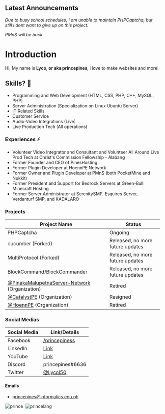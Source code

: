 ## Latest Announcements
*Due to busy school schedules, i am unable to maintain PHPCaptcha, but still i dont want to give up on this project.*

*PMnS will be back*

# Introduction
Hi, My name is **Lyco, or aka princepines**, i love to make websites and more!

## Skills? 🤔
- Programming and Web Development (HTML, CSS, PHP, C++, MySQL, PHP)
- Server Administration (Specialization on Linux Ubuntu Server)
- IT Related Skills
- Customer Service
- Audio-Video Integrations (Live)
- Live Production Tech (All operations)

### Experiences ⚡
- Volunteer Video Integrator and Consultant and Volunteer All Around Live Prod Tech at Christ's Commission Fellowship - Alabang
- Former Founder and CEO of PinesHosting
- Former Plugin Developer at HoennPE Network
- Former Owner and Plugin Developer at PMnS (both PocketMine and Nukkit)
- Former President and Support for Bedrock Servers at Green-Bull Minecraft Hosting
- Former Server Administrator at SerenitySMP, Esquires Server, Verdanturf SMP, and KADALARO

### Projects
| Project Name | Status |
| ----------- | ----------- |
| PHPCaptcha | Ongoing |
| cucumber (Forked) | Released, no more future updates |
| MultiProtocol (Forked)  | Released, no more future updates |
| BlockCommand/BlockCommander | Released, no more future updates |
| [@PinakaMalupetnaServer-Network](https://github.com/PinakaMalupetnaServer-Network) (Organization) | Retired |
| [@CatalystPE](https://github.com/CatalystPE) (Organization) | Resigned |
| [@HoennPE](https://github.com/HoennPE) (Organization) | Retired |


### Social Medias
| Social Media | Link/Details |
| ----------- | ----------- |
| Facebook  | <a href="https://fb.me/princepiness">/princepiness</a>
| LinkedIn | [Link](https://www.linkedin.com/in/lyco-tatierra-a81b421bb/)
| YouTube | <a href="https://www.youtube.com/channel/UCcltou22yjHJpffh88FiVEA">Link</a>
| Discord | princepines#6636 |
| Twitter | <a href="https://twitter.com/Lycol50">@Lycol50</a>

#### Emails
- princepines@informatics.edu.ph

![prince](https://github-readme-stats.vercel.app/api?username=Lycol50&show_icons=true&theme=gotham)&nbsp;
![princelang](https://github-readme-stats.vercel.app/api/top-langs/?username=Lycol50&layout=compact&theme=gotham)

<!--
**Lycol50/Lycol50** is a ✨ _special_ ✨ repository because its `README.md` (this file) appears on your GitHub profile.

Here are some ideas to get you started:

- 🔭 I’m currently working on ...
- 🌱 I’m currently learning ...
- 👯 I’m looking to collaborate on ...
- 🤔 I’m looking for help with ...
- 💬 Ask me about ...
- 📫 How to reach me: ...
- 😄 Pronouns: ...
- ⚡ Fun fact: ...
-->
